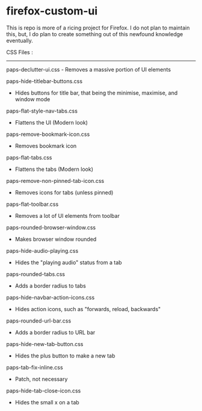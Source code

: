 # firefox-custom-ui

This is repo is more of a ricing project for Firefox. I do not plan to maintain this, but, I do plan to create something out of this newfound knowledge eventually.


CSS Files : 
<hr>
paps-declutter-ui.css
- Removes a massive portion of UI elements

paps-hide-titlebar-buttons.css
- Hides buttons for title bar, that being the minimise, maximise, and window mode

paps-flat-style-nav-tabs.css
- Flattens the UI (Modern look)

paps-remove-bookmark-icon.css
- Removes bookmark icon

paps-flat-tabs.css
- Flattens the tabs (Modern look)            

paps-remove-non-pinned-tab-icon.css
- Removes icons for tabs (unless pinned)

paps-flat-toolbar.css
- Removes a lot of UI elements from toolbar

paps-rounded-browser-window.css
- Makes browser window rounded

paps-hide-audio-playing.css
- Hides the "playing audio" status from a tab     

paps-rounded-tabs.css
- Adds a border radius to tabs

paps-hide-navbar-action-icons.css
- Hides action icons, such as "forwards, reload, backwards"  

paps-rounded-url-bar.css
- Adds a border radius to URL bar

paps-hide-new-tab-button.css
- Hides the plus button to make a new tab  

paps-tab-fix-inline.css
- Patch, not necessary

paps-hide-tab-close-icon.css
- Hides the small x on a tab
